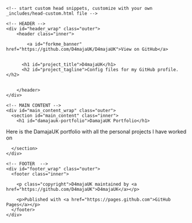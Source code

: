 <!DOCTYPE html>
<html lang="en-US">

  <head>
    <meta charset='utf-8'>
    <meta http-equiv="X-UA-Compatible" content="IE=edge">
    <meta name="viewport" content="width=device-width,maximum-scale=2">
    <link rel="stylesheet" type="text/css" media="screen" href="/D4majaUK/assets/css/style.css?v=d999cba1a988d6fa5e3af4af7d92160fe143180b">

<!-- Begin Jekyll SEO tag v2.8.0 -->
<title>DamajaUK Portfolio | D4majaUK</title>
<meta name="generator" content="Jekyll v3.9.2" />
<meta property="og:title" content="DamajaUK Portfolio" />
<meta property="og:locale" content="en_US" />
<meta name="description" content="Config files for my GitHub profile." />
<meta property="og:description" content="Config files for my GitHub profile." />
<link rel="canonical" href="https://d4majauk.github.io/D4majaUK/" />
<meta property="og:url" content="https://d4majauk.github.io/D4majaUK/" />
<meta property="og:site_name" content="D4majaUK" />
<meta property="og:type" content="website" />
<meta name="twitter:card" content="summary" />
<meta property="twitter:title" content="DamajaUK Portfolio" />
<script type="application/ld+json">
{"@context":"https://schema.org","@type":"WebSite","description":"Config files for my GitHub profile.","headline":"DamajaUK Portfolio","name":"D4majaUK","url":"https://d4majauk.github.io/D4majaUK/"}</script>
<!-- End Jekyll SEO tag -->

    <!-- start custom head snippets, customize with your own _includes/head-custom.html file -->

<!-- Setup Google Analytics -->



<!-- You can set your favicon here -->
<!-- link rel="shortcut icon" type="image/x-icon" href="/D4majaUK/favicon.ico" -->

<!-- end custom head snippets -->

  </head>

  <body>

    <!-- HEADER -->
    <div id="header_wrap" class="outer">
        <header class="inner">
          
            <a id="forkme_banner" href="https://github.com/D4majaUK/D4majaUK">View on GitHub</a>
          

          <h1 id="project_title">D4majaUK</h1>
          <h2 id="project_tagline">Config files for my GitHub profile.</h2>

          
        </header>
    </div>

    <!-- MAIN CONTENT -->
    <div id="main_content_wrap" class="outer">
      <section id="main_content" class="inner">
        <h1 id="damajauk-portfolio">DamajaUK Portfolio</h1>
<p>Here is the DamajaUK portfolio with all the personal projects I have worked on</p>


      </section>
    </div>

    <!-- FOOTER  -->
    <div id="footer_wrap" class="outer">
      <footer class="inner">
        
        <p class="copyright">D4majaUK maintained by <a href="https://github.com/D4majaUK">D4majaUK</a></p>
        
        <p>Published with <a href="https://pages.github.com">GitHub Pages</a></p>
      </footer>
    </div>
  </body>
</html>
